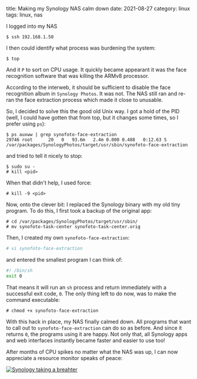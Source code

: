title: Making my Synology NAS calm down
date: 2021-08-27
category: linux
tags: linux, nas

I logged into my NAS
```text
$ ssh 192.168.1.50
```

I then could identify what process was burdening the system:
```text
$ top
```

And it `P` to sort on CPU usage. It quickly became appearant it was
the face recognition software that was killing the ARMv8 processor. 

According to the interweb, it should be sufficient to disable the face
recognition album in `Synology Photos`. It was not. The NAS still ran
and re-ran the face extraction process which made it close to
unusable.

So, I decided to solve this the good old Unix way. I got a hold of the
PID (well, I could have gotten that from top, but it changes some
times, so I prefer using `ps`):

```text
$ ps auxww | grep synofoto-face-extraction
29746 root      20   0   93.6m   2.4m 0.000 0.488   0:12.63 S /var/packages/SynologyPhotos/target/usr/sbin/synofoto-face-extraction
```

and tried to tell it nicely to stop:
```text
$ sudo su -
# kill <pid>
```

When that didn't help, I used force:
```text
# kill -9 <pid>
```

Now, onto the clever bit: I replaced the Synology binary with my old
tiny program. To do this, I first took a backup of the original app:

```text
# cd /var/packages/SynologyPhotos/target/usr/sbin/
# mv synofoto-task-center synofoto-task-center.orig
```

Then, I created my own `synofoto-face-extraction`:

```bash
# vi synofoto-face-extraction
```

and entered the smallest program I can think of:
```bash
#! /bin/sh
exit 0
```

That means it will run an `sh` process and return immediately with a
successful exit code, `0`. The only thing left to do now, was to make
the command executable:

```text
# chmod +x synofoto-face-extraction
```

With this hack in place, my NAS finally calmed down. All programs that
want to call out to `synofoto-face-extraction` can do so as
before. And since it returns `0`, the programs using it are happy. Not
only that, all Synology apps and web interfaces instantly became
faster and easier to use too!

After months of CPU spikes no matter what the NAS was up, I can now
appreciate a resource monitor speaks of peace:

<a href="/graphics/2021/2021-08-27-synology-nas-calmed-down.png">
  <img
    src="/graphics/2021/2021-08-27-synology-nas-calmed-down.png"
    alt="Synology taking a breahter"
    class="centered"
  />  
</a>

